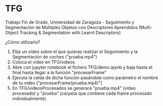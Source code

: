 # TFG
Trabajo Fin de Grado, Universidad de Zaragoza - Seguimiento y Segmentación de Múltiples Objetos con Descriptores Aprendidos (Multi-Object Tracking &amp; Segmentation with Learnt Descriptors)

¿Cómo utilizarlo?
1) Elije un vídeo sobre el que quieras realizar el Seguimiento y la Segmentación de coches ("prueba.mp4")
2) Coloca el vídeo en TFG/videos
2) Abre con jupyter notebook el fichero TFG/demo.ipynb y baja hasta el final hasta llegar a la función "procesarFrame"
4) Ejecuta la celda de dicha función pasándole como parámetro el nombre de tu video ("procesarFrame(prueba.mp4)")
5) En TFG/videosProcesados se generará "prueba.mp4" (video procesado) y "prueba" (carpeta que contiene cada frame procesado individualmente)
